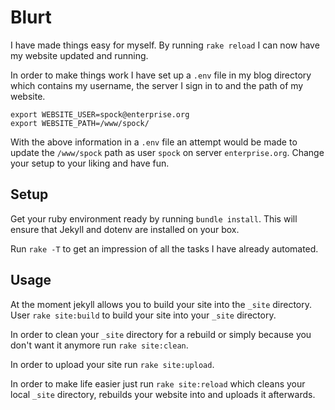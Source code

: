 # Blurt

I have made things easy for myself. By running ```rake reload``` I can now have
my website updated and running.

In order to make things work I have set up a ```.env``` file in my blog 
directory which contains my username, the server I sign in to and the path
of my website.

    export WEBSITE_USER=spock@enterprise.org
    export WEBSITE_PATH=/www/spock/

With the above information in a ```.env``` file an attempt would be made to 
update the ```/www/spock``` path as user ```spock``` on server 
```enterprise.org```. Change your setup to your liking and have fun.

## Setup
Get your ruby environment ready by running ```bundle install```. This will 
ensure that Jekyll and dotenv are installed on your box.

Run ```rake -T``` to get an impression of all the tasks I have already 
automated.

## Usage
At the moment jekyll allows you to build your site into the ```_site``` 
directory. User ```rake site:build``` to build your site into your ```_site```
directory.

In order to clean your ```_site``` directory for a rebuild or simply because
you don't want it anymore run ```rake site:clean```.

In order to upload your site run ```rake site:upload```.

In order to make life easier just run ```rake site:reload``` which cleans your
local ```_site``` directory, rebuilds your website into and uploads it 
afterwards.
